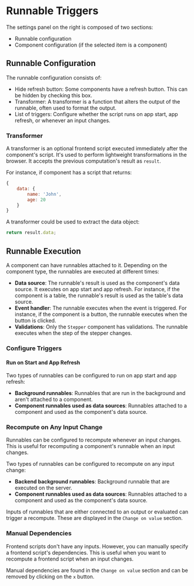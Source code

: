 # Runnable Triggers

The settings panel on the right is composed of two sections:

- Runnable configuration
- Component configuration (if the selected item is a component)

## Runnable Configuration

The runnable configuration consists of:

- Hide refresh button: Some components have a refresh button. This can be hidden by checking this box.
- Transformer: A transformer is a function that alters the output of the runnable, often used to format the output.
- List of triggers: Configure whether the script runs on app start, app refresh, or whenever an input changes.

### Transformer

A transformer is an optional frontend script executed immediately after the component's script. It's used to perform lightweight transformations in the browser. It accepts the previous computation's result as `result`.

For instance, if component has a script that returns:

```js
{
	data: {
		name: 'John',
		age: 20
	}
}
```

A transformer could be used to extract the data object:

```js
return result.data;
```

## Runnable Execution

A component can have runnables attached to it. Depending on the component type, the runnables are executed at different times:

- **Data source**: The runnable's result is used as the component's data source. It executes on app start and app refresh. For instance, if the component is a table, the runnable's result is used as the table's data source.
- **Event handler**: The runnable executes when the event is triggered. For instance, if the component is a button, the runnable executes when the button is clicked.
- **Validations**: Only the `Stepper` component has validations. The runnable executes when the step of the stepper changes.

### Configure Triggers

#### Run on Start and App Refresh

Two types of runnables can be configured to run on app start and app refresh:

- **Background runnables**: Runnables that are run in the background and aren't attached to a component.
- **Component runnables used as data sources**: Runnables attached to a component and used as the component's data source.

### Recompute on Any Input Change

Runnables can be configured to recompute whenever an input changes. This is useful for recomputing a component's runnable when an input changes.

Two types of runnables can be configured to recompute on any input change:

- **Backend background runnables**: Background runnable that are executed on the server.
- **Component runnables used as data sources**: Runnables attached to a component and used as the component's data source.

Inputs of runnables that are either connected to an output or evaluated can trigger a recompute. These are displayed in the `Change on value` section.

### Manual Dependencies

Frontend scripts don't have any inputs. However, you can manually specify a frontend script's dependencies. This is useful when you want to recompute a frontend script when an input changes.

Manual dependencies are found in the `Change on value` section and can be removed by clicking on the `x` button.
